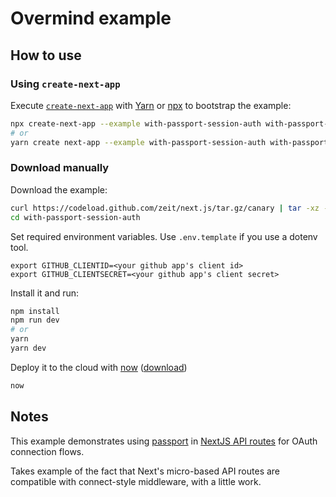 # Overmind example

## How to use

### Using `create-next-app`

Execute [`create-next-app`](https://github.com/segmentio/create-next-app) with [Yarn](https://yarnpkg.com/lang/en/docs/cli/create/) or [npx](https://github.com/zkat/npx#readme) to bootstrap the example:

```bash
npx create-next-app --example with-passport-session-auth with-passport-app
# or
yarn create next-app --example with-passport-session-auth with-passport-app
```

### Download manually

Download the example:

```bash
curl https://codeload.github.com/zeit/next.js/tar.gz/canary | tar -xz --strip=2 next.js-canary/examples/with-passport-session-auth
cd with-passport-session-auth
```

Set required environment variables. Use `.env.template` if you use a dotenv tool.

```
export GITHUB_CLIENTID=<your github app's client id>
export GITHUB_CLIENTSECRET=<your github app's client secret>
```

Install it and run:

```bash
npm install
npm run dev
# or
yarn
yarn dev
```

Deploy it to the cloud with [now](https://zeit.co/now) ([download](https://zeit.co/download))

```bash
now
```

## Notes

This example demonstrates using [passport](http://www.passportjs.org/) in [NextJS API routes](https://nextjs.org/blog/next-9#api-routes) for OAuth connection flows.

Takes example of the fact that Next's micro-based API routes are compatible with connect-style middleware, with a little work.
